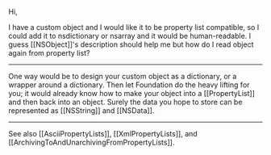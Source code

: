 Hi,

I have a custom object and I would like it to be property list compatible, so I could add it to nsdictionary or nsarray and it would be human-readable. I guess [[NSObject]]'s description should help me but how do I read object again from property list?

----

One way would be to design your custom object as a dictionary, or a wrapper around a dictionary. Then let Foundation do the heavy lifting for you; it would already know how to make your object into a [[PropertyList]] and then back into an object. Surely the data you hope to store can be represented as [[NSString]] and [[NSData]].

----

See also [[AsciiPropertyLists]], [[XmlPropertyLists]], and [[ArchivingToAndUnarchivingFromPropertyLists]].